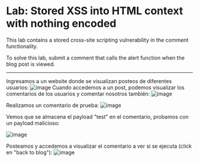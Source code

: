 # Lab: Stored XSS into HTML context with nothing encoded  

This lab contains a stored cross-site scripting vulnerability in the comment functionality.  

To solve this lab, submit a comment that calls the alert function when the blog post is viewed.  

---  

Ingresamos a un website donde se visualizan posteos de diferentes usuarios:
![image](https://github.com/user-attachments/assets/3b973225-7d84-4e4d-a9ef-2fe7b62512f1)
Cuando accedemos a un post, podemos visualizar los comentarios de los usuarios y comentar nosotros también:
![image](https://github.com/user-attachments/assets/9d5b491c-0ba8-46bc-b558-af61ae8c4368)

Realizamos un comentario de prueba:
![image](https://github.com/user-attachments/assets/d3c6122a-133d-43da-bf4f-c81869d0dd57)

Vemos que se almacena el payload "test" en el comentario, probamos con un payload malicioso:

![image](https://github.com/user-attachments/assets/f5abf470-36f3-492d-b426-a07c1fe7765d)

Posteamos y accedemos a visualizar el comentario a ver si se ejecuta (click en "back to blog"):
![image](https://github.com/user-attachments/assets/2a03f9c5-d48a-4f10-accd-d86da0fea847)





